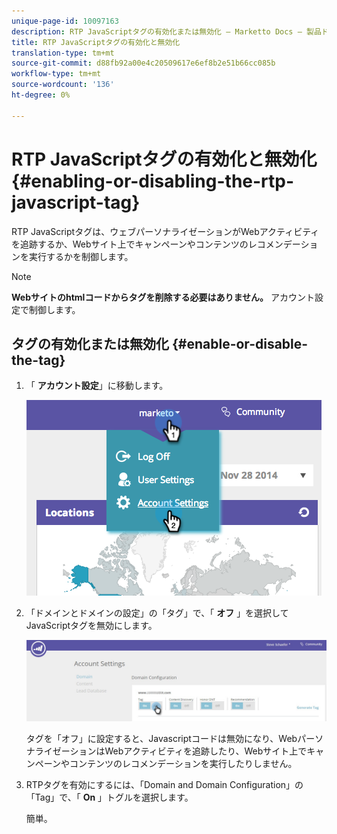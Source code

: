```yaml
---
unique-page-id: 10097163
description: RTP JavaScriptタグの有効化または無効化 — Marketto Docs — 製品ドキュメント
title: RTP JavaScriptタグの有効化と無効化
translation-type: tm+mt
source-git-commit: d88fb92a00e4c20509617e6ef8b2e51b66cc085b
workflow-type: tm+mt
source-wordcount: '136'
ht-degree: 0%

---
```



# RTP JavaScriptタグの有効化と無効化 {#enabling-or-disabling-the-rtp-javascript-tag}

RTP JavaScriptタグは、ウェブパーソナライゼーションがWebアクティビティを追跡するか、Webサイト上でキャンペーンやコンテンツのレコメンデーションを実行するかを制御します。

>[!NOTE]
>
>**Webサイトのhtmlコードからタグを削除する必要はありません。** アカウント設定で制御します。

## タグの有効化または無効化 {#enable-or-disable-the-tag}

1. 「 **アカウント設定**」に移動します。

   ![](assets/image2014-12-1-23-3a3-3a12.png)

1. 「ドメインとドメインの設定」の「タグ」で、「 **オフ** 」を選択してJavaScriptタグを無効にします。

   ![](assets/account-settings-domain-tag.jpg)

   タグを「オフ」に設定すると、Javascriptコードは無効になり、WebパーソナライゼーションはWebアクティビティを追跡したり、Webサイト上でキャンペーンやコンテンツのレコメンデーションを実行したりしません。

1. RTPタグを有効にするには、「Domain and Domain Configuration」の「Tag」で、「 **On** 」トグルを選択します。

   簡単。

